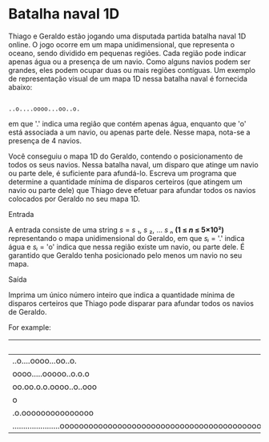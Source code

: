 # Batalha naval 1D
Thiago e Geraldo estão jogando uma disputada partida batalha naval 1D online. O jogo ocorre em um mapa unidimensional, que representa o oceano, sendo dividido em pequenas regiões. Cada região pode indicar apenas água ou a presença de um navio. Como alguns navios podem ser grandes, eles podem ocupar duas ou mais regiões contíguas. Um exemplo de representação visual de um mapa 1D nessa batalha naval é fornecida abaixo:

                                                             ..o....oooo...oo..o.
                                   
em que '.' indica uma região que contém apenas água, enquanto que 'o' está associada a um navio, ou apenas parte dele. Nesse mapa, nota-se a presença de 4 navios.

Você conseguiu o mapa 1D do Geraldo, contendo o posicionamento de todos os seus navios. Nessa batalha naval, um disparo que atinge um navio ou parte dele, é suficiente para afundá-lo. Escreva um programa que determine a quantidade mínima de disparos certeiros (que atingem um navio ou parte dele) que Thiago deve efetuar para afundar todos os navios colocados por Geraldo no seu mapa 1D.



Entrada

A entrada consiste de uma string _s_ = _s_ ₁, _s_ ₂, … _s_ ₙ **(1 ≤ _n_ ≤ 5×10²)** representando o mapa unidimensional do Geraldo, em que _sᵢ_ = '.' indica água e _sᵢ_ = 'o' indica que nessa região existe um navio, ou parte dele. É garantido que Geraldo tenha posicionado pelo menos um navio no seu mapa.


Saída

Imprima um único número inteiro que indica a quantidade mínima de disparos certeiros que Thiago pode disparar para afundar todos os navios de Geraldo.


For example:

|Input|Result|
|-----|------|
|..o....oooo...oo..o.|4|
|oooo.....ooooo..o.o.o|5|
|oo.oo.o.o.oooo..o..ooo|7|
|o|1|
|.o.ooooooooooooooo|2|
|......................ooooooooooooooooooooooooooooooooooooooooooooooooooooo................oooooooooooooooooooo.....o.o.o....ooo.....ooo.o.o....o.o.o.o.o........oooo..|15|
